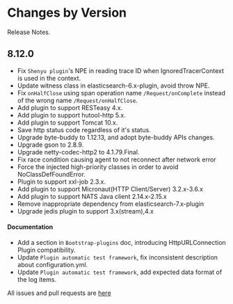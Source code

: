 Changes by Version
==================
Release Notes.

8.12.0
------------------
* Fix `Shenyu plugin`'s NPE in reading trace ID when IgnoredTracerContext is used in the context.
* Update witness class in elasticsearch-6.x-plugin, avoid throw NPE.
* Fix `onHalfClose` using span operation name `/Request/onComplete` instead of the wrong name `/Request/onHalfClose`.
* Add plugin to support RESTeasy 4.x.
* Add plugin to support hutool-http 5.x.
* Add plugin to support Tomcat 10.x.
* Save http status code regardless of it's status.
* Upgrade byte-buddy to 1.12.13, and adopt byte-buddy APIs changes.
* Upgrade gson to 2.8.9.
* Upgrade netty-codec-http2 to 4.1.79.Final.
* Fix race condition causing agent to not reconnect after network error
* Force the injected high-priority classes in order to avoid NoClassDefFoundError.
* Plugin to support xxl-job 2.3.x.
* Add plugin to support Micronaut(HTTP Client/Server) 3.2.x-3.6.x
* Add plugin to support NATS Java client 2.14.x-2.15.x
* Remove inappropriate dependency from elasticsearch-7.x-plugin
* Upgrade jedis plugin to support 3.x(stream),4.x

#### Documentation

* Add a section in `Bootstrap-plugins` doc, introducing HttpURLConnection Plugin compatibility.
* Update `Plugin automatic test framework`, fix inconsistent description about configuration.yml.
* Update `Plugin automatic test framework`, add expected data format of the log items.

All issues and pull requests are [here](https://github.com/apache/skywalking/milestone/138?closed=1)
